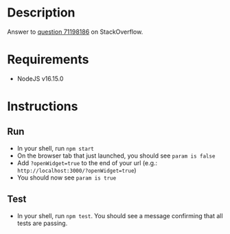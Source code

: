 # Description

Answer to [question 71198186](https://stackoverflow.com/questions/71198186/test-url-params-in-react-testing-library-without-react-router) on StackOverflow.

# Requirements

- NodeJS v16.15.0

# Instructions

## Run

- In your shell, run `npm start`
- On the browser tab that just launched, you should see `param is false`
- Add `?openWidget=true` to the end of your url (e.g.: `http://localhost:3000/?openWidget=true`)
- You should now see `param is true`

## Test

- In your shell, run `npm test`. You should see a message confirming that all tests are passing.